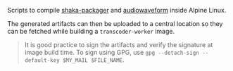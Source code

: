 Scripts to compile [shaka-packager](https://github.com/google/shaka-packager)
and [audiowaveform](https://github.com/bbc/audiowaveform) inside Alpine Linux.

The generated artifacts can then be uploaded to a central location
so they can be fetched while building a `transcoder-worker` image.

> It is good practice to sign the artifacts and verify the signature at image
> build time.
> To sign using GPG, use `gpg --detach-sign --default-key $MY_MAIL $FILE_NAME`.
